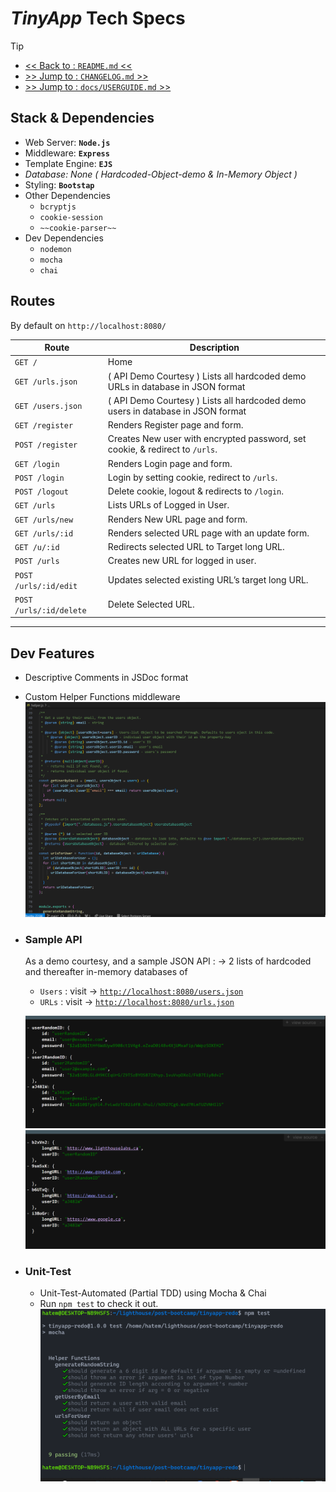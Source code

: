 # ***TinyApp*** Tech Specs

> [!TIP]
> - [<< Back to : `README.md` << ](../../README.md) 
> - [>> Jump to  : `CHANGELOG.md` >> ](../../CHANGELOG.md) 
> - [>> Jump to : `docs/USERGUIDE.md` >> ](./USERGUIDE.md)

## Stack & Dependencies

- Web Server: **`Node.js`**
- Middleware: **`Express`**
- Template Engine: **`EJS`**
- *Database: None ( Hardcoded-Object-demo & In-Memory Object )*
- Styling: **`Bootstap`**
- Other Dependencies
    - `bcryptjs`
    - `cookie-session`
    - `~~cookie-parser~~`
- Dev Dependencies
    - `nodemon`
    - `mocha`
    - `chai`


## Routes

By default on `http://localhost:8080/` 

| **Route** | **Description**  |
| --- | --- |
| `GET /`  | Home |
| `GET /urls.json` | ( API Demo Courtesy ) Lists all hardcoded demo URLs in database in JSON format |
| `GET /users.json` | ( API Demo Courtesy ) Lists all hardcoded demo users in database in JSON format  |
| `GET /register` | Renders Register page and form. |
| `POST /register` | Creates New user with encrypted password, set cookie, & redirect to `/urls`. |
| `GET /login`  | Renders Login page and form. |
| `POST /login` | Login by setting cookie, redirect to `/urls`. |
| `POST /logout` | Delete cookie, logout & redirects to `/login`. |
| `GET /urls` | Lists URLs of Logged in User. |
| `GET /urls/new` | Renders New URL page and form. |
| `GET /urls/:id` | Renders selected URL page with an update form. |
| `GET /u/:id` | Redirects selected URL to Target long URL. |
| `POST /urls` | Creates new URL for logged in user. |
| `POST /urls/:id/edit` | Updates selected  existing URL’s target long URL. |
| `POST /urls/:id/delete` | Delete Selected URL. |
---



## Dev Features

- Descriptive Comments in JSDoc format
- Custom Helper Functions middleware
    ![JSDOC and helper functions](../screenshots/jsdoc-and-helper-fn.png)

- ### Sample API 

    As a demo courtesy, and a sample JSON API : 
    → 2 lists of hardcoded and thereafter in-memory databases of 

    - `Users` : visit → [`http://localhost:8080/users.json`](http://localhost:8080/users.json)
    - `URLs` : visit → [`http://localhost:8080/urls.json`](http://localhost:8080/urls.json)

    !["All Users JSON API"](..//screenshots/users_json.png "")
    !["All URLs JSON API"](..//screenshots/urls_json.png "")

- ### Unit-Test
    - Unit-Test-Automated (Partial TDD) using Mocha & Chai
    - Run `npm test` to check it out.
    !["Test](../screenshots/npm-test-mocha-chai.png)